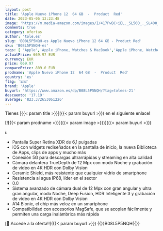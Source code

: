 ```yaml
---
layout: post
title: 'Apple Nuevo iPhone 12  64 GB  -  Product  Red'
date: 2023-05-06 12:23:48
image: 'https://m.media-amazon.com/images/I/417PwBC+iEL._SL500_._SL400_.jpg'
comments: true
category: ofertas
author: 'tole.es'
slug: 'B08L5P5NQH-es Apple Nuevo iPhone 12 64 GB - Product Red'
sku: 'B08L5P5NQH-es'
tags: [ 'Apple','Apple iPhone, Watches & MacBook','Apple iPhone, Watches & MacBooks','Apple iPhones, Watches & MacBooks','Comunicación móvil y accesorios','Custom Stores','Electrónica','Móviles','Móviles y smartphones libres','Self Service','Special Features Stores','apple','iPhone','iphone','partition_000','partition_063','partition_088','partition_109','🇪🇸', ]
actualPrice: 669.97 EUR
currency: EUR
price: 669.97
comparePrice: 809.0 EUR
prodname: 'Apple Nuevo iPhone 12  64 GB  -  Product  Red'
country: 'es'
flag: '🇪🇸'
brand: 'Apple'
buyurl: 'https://www.amazon.es/dp/B08L5P5NQH/?tag=tolees-21'
descuento: '17.19'
average: '823.372653061226'
---
```


Tienes [{{< param title >}}]({{< param buyurl >}}) en el siguiente enlace!

[![{{< param prodname >}}]({{< param image >}})]({{< param buyurl >}})

ℹ️:

- Pantalla Super Retina XDR de 6,1 pulgadas
- iOS con widgets rediseñados en la pantalla de inicio, la nueva Biblioteca de Apps, clips de apps y mucho más
- Conexión 5G para descargas ultrarrápidas y streaming en alta calidad
- Cámara delantera TrueDepth de 12 Mpx con modo Noche y grabación de vídeo en 4K HDR con Dolby Vision
- Ceramic Shield, más resistente que cualquier vidrio de smartphone
- Resistencia al agua IP68, líder en el sector
- 0.0
- Sistema avanzado de cámara dual de 12 Mpx con gran angular y ultra gran angular, modo Noche, Deep Fusion, HDR Inteligente 3 y grabación de vídeo en 4K HDR con Dolby Vision
- A14 Bionic, el chip más veloz en un smartphone
- Compatibilidad con accesorios MagSafe, que se acoplan fácilmente y permiten una carga inalámbrica más rápida

[🛒 Accede a la oferta!!]({{< param buyurl >}})
{{<world>}}B08L5P5NQH{{</world>}}
